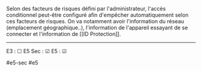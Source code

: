 
Selon des facteurs de risques défini par l'administrateur, l'accès conditionnel peut-être configuré afin d'empêcher automatiquement selon ces facteurs de risques. On va notamment avoir l'information du réseau (emplacement géographique..), l'information de l'appareil essayant de se connecter et l'information de [[ID Protection]].

---

E3 : &#x2610;
E5 Sec : &#x2611;
E5 : &#x2611;

#e5-sec 
#e5 
